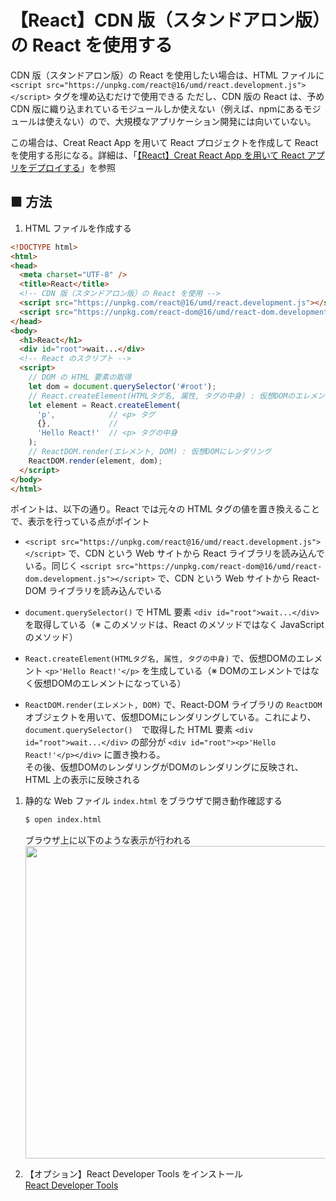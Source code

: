 # 【React】CDN 版（スタンドアロン版）の React を使用する

CDN 版（スタンドアロン版）の React を使用したい場合は、HTML ファイルに `<script src="https://unpkg.com/react@16/umd/react.development.js"></script>` タグを埋め込むだけで使用できる
ただし、CDN 版の React は、予め CDN 版に織り込まれているモジュールしか使えない（例えば、npmにあるモジュールは使えない）ので、大規模なアプリケーション開発には向いていない。

この場合は、Creat React App を用いて React プロジェクトを作成して React を使用する形になる。詳細は、「[【React】Creat React App を用いて React アプリをデプロイする](https://github.com/Yagami360/MachineLearning_Tips/tree/master/front_end/web_app/20)」を参照

## ■ 方法

1. HTML ファイルを作成する
  ```html
  <!DOCTYPE html>
  <html>
  <head>
    <meta charset="UTF-8" />
    <title>React</title>
    <!-- CDN 版（スタンドアロン版）の React を使用 -->
    <script src="https://unpkg.com/react@16/umd/react.development.js"></script>
    <script src="https://unpkg.com/react-dom@16/umd/react-dom.development.js"></script>
  </head>
  <body>
    <h1>React</h1>
    <div id="root">wait...</div>
    <!-- React のスクリプト -->
    <script>
      // DOM の HTML 要素の取得
      let dom = document.querySelector('#root');
      // React.createElement(HTMLタグ名, 属性, タグの中身) : 仮想DOMのエレメント
      let element = React.createElement(
        'p',            // <p> タグ
        {},             // 
        'Hello React!'  // <p> タグの中身
      );    
      // ReactDOM.render(エレメント, DOM) : 仮想DOMにレンダリング
      ReactDOM.render(element, dom);
    </script>
  </body>
  </html>
  ```

  ポイントは、以下の通り。React では元々の HTML タグの値を置き換えることで、表示を行っている点がポイント

  - `<script src="https://unpkg.com/react@16/umd/react.development.js"></script>` で、CDN という Web サイトから React ライブラリを読み込んでいる。同じく `<script src="https://unpkg.com/react-dom@16/umd/react-dom.development.js"></script>` で、CDN という Web サイトから React-DOM ライブラリを読み込んでいる

  - `document.querySelector()` で HTML 要素 `<div id="root">wait...</div>` を取得している（※ このメソッドは、React のメソッドではなく JavaScript のメソッド）

  - `React.createElement(HTMLタグ名, 属性, タグの中身)` で、仮想DOMのエレメント `<p>'Hello React!'</p>` を生成している（※ DOMのエレメントではなく仮想DOMのエレメントになっている）

  - `ReactDOM.render(エレメント, DOM)` で、React-DOM ライブラリの `ReactDOM` オブジェクトを用いて、仮想DOMにレンダリングしている。これにより、`document.querySelector()`　で取得した HTML 要素 `<div id="root">wait...</div>` の部分が `<div id="root"><p>'Hello React!'</p></div>` に置き換わる。<br>
  その後、仮想DOMのレンダリングがDOMのレンダリングに反映され、HTML 上の表示に反映される

1. 静的な Web ファイル `index.html` をブラウザで開き動作確認する
	```sh
	$ open index.html
	```

    ブラウザ上に以下のような表示が行われる<br>
    <img src="https://user-images.githubusercontent.com/25688193/137611994-6c3a823c-3572-47e1-a69e-1037f0d8f008.png" width="500"><br>


1. 【オプション】React Developer Tools をインストール<br>
  [React Developer Tools](https://chrome.google.com/webstore/detail/react-developer-tools/fmkadmapgofadopljbjfkapdkoienihi/related?hl=ja)
  